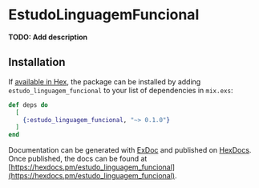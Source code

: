# EstudoLinguagemFuncional

**TODO: Add description**

## Installation

If [available in Hex](https://hex.pm/docs/publish), the package can be installed
by adding `estudo_linguagem_funcional` to your list of dependencies in `mix.exs`:

```elixir
def deps do
  [
    {:estudo_linguagem_funcional, "~> 0.1.0"}
  ]
end
```

Documentation can be generated with [ExDoc](https://github.com/elixir-lang/ex_doc)
and published on [HexDocs](https://hexdocs.pm). Once published, the docs can
be found at [https://hexdocs.pm/estudo_linguagem_funcional](https://hexdocs.pm/estudo_linguagem_funcional).

